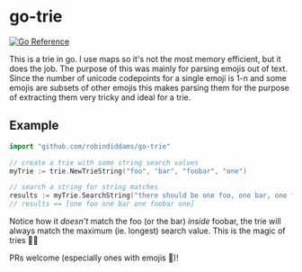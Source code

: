 # go-trie

[![Go Reference](https://pkg.go.dev/badge/github.com/robindiddams/go-trie.svg)](https://pkg.go.dev/github.com/robindiddams/go-trie)

This is a trie in go. I use maps so it's not the most memory efficient, but it does the job. The purpose of this was mainly for parsing emojis out of text. Since the number of unicode codepoints for a single emoji is 1-n and some emojis are subsets of other emojis this makes parsing them for the purpose of extracting them very tricky and ideal for a trie.

## Example

```Go
import "github.com/robindiddams/go-trie"

// create a trie with some string search values
myTrie := trie.NewTrieString("foo", "bar", "foobar", "one")

// search a string for string matches
results := myTrie.SearchString("there should be one foo, one bar, one foobar, and four 'one's in this string")
// results == [one foo one bar one foobar one]

```

Notice how it _doesn't_ match the foo (or the bar) _inside_ foobar, the trie will always match the maximum (ie. longest) search value. This is the magic of tries 🧙‍♂️

PRs welcome (especially ones with emojis 🙌)!
